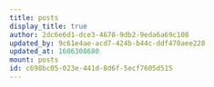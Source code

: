 ```yaml
---
title: posts
display_title: true
author: 2dc6e6d1-dce3-4670-9db2-9eda6a69c108
updated_by: 9c61e4ae-acd7-424b-b44c-ddf470aee228
updated_at: 1606308680
mount: posts
id: c698bc05-023e-441d-8d6f-5ecf7605d515
---
```

